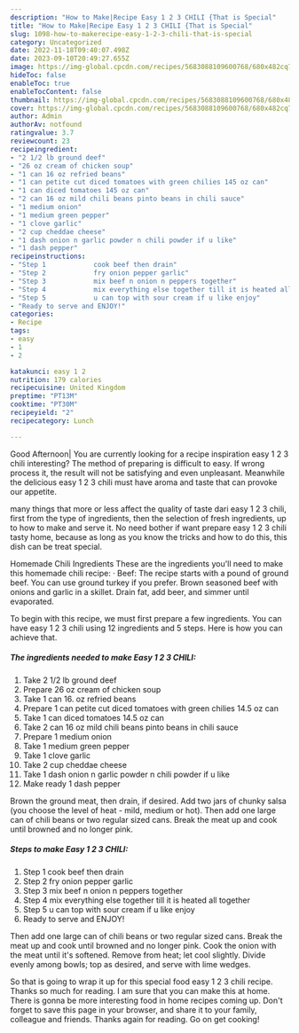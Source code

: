 ```yaml
---
description: "How to Make|Recipe Easy 1 2 3 CHILI {That is Special"
title: "How to Make|Recipe Easy 1 2 3 CHILI {That is Special"
slug: 1098-how-to-makerecipe-easy-1-2-3-chili-that-is-special
category: Uncategorized
date: 2022-11-18T09:40:07.498Z
date: 2023-09-10T20:49:27.655Z
image: https://img-global.cpcdn.com/recipes/5683088109600768/680x482cq70/easy-1-2-3-chili-recipe-main-photo.jpg
hideToc: false
enableToc: true
enableTocContent: false
thumbnail: https://img-global.cpcdn.com/recipes/5683088109600768/680x482cq70/easy-1-2-3-chili-recipe-main-photo.jpg
cover: https://img-global.cpcdn.com/recipes/5683088109600768/680x482cq70/easy-1-2-3-chili-recipe-main-photo.jpg
author: Admin
authorAv: notfound
ratingvalue: 3.7
reviewcount: 23
recipeingredient:
- "2 1/2 lb ground deef"
- "26 oz cream of chicken soup"
- "1 can 16 oz refried beans"
- "1 can petite cut diced tomatoes with green chilies 145 oz can"
- "1 can diced tomatoes 145 oz can"
- "2 can 16 oz mild chili beans pinto beans in chili sauce"
- "1 medium onion"
- "1 medium green pepper"
- "1 clove garlic"
- "2 cup cheddae cheese"
- "1 dash onion n garlic powder n chili powder if u like"
- "1 dash pepper"
recipeinstructions:
- "Step 1            cook beef then drain"
- "Step 2            fry onion pepper garlic"
- "Step 3            mix beef n onion n peppers together"
- "Step 4            mix everything else together till it is heated all together"
- "Step 5            u can top with sour cream if u like enjoy"
- "Ready to serve and ENJOY!"
categories:
- Recipe
tags:
- easy
- 1
- 2

katakunci: easy 1 2 
nutrition: 179 calories
recipecuisine: United Kingdom
preptime: "PT13M"
cooktime: "PT30M"
recipeyield: "2"
recipecategory: Lunch

---
```



Good Afternoon| You are currently looking for a recipe inspiration easy 1 2 3 chili interesting? The method of preparing is difficult to easy. If wrong process it, the result will not be satisfying and even unpleasant. Meanwhile the delicious easy 1 2 3 chili must have aroma and taste that can provoke our appetite.






many things that more or less affect the quality of taste dari easy 1 2 3 chili, first from the type of ingredients, then the selection of fresh ingredients, up to how to make and serve it. No need bother if want prepare easy 1 2 3 chili tasty home, because as long as you know the tricks and how to do this, this dish can be treat  special.


Homemade Chili Ingredients These are the ingredients you&#39;ll need to make this homemade chili recipe: · Beef: The recipe starts with a pound of ground beef. You can use ground turkey if you prefer. Brown seasoned beef with onions and garlic in a skillet. Drain fat, add beer, and simmer until evaporated.


To begin with this recipe, we must first prepare a few ingredients. You can have easy 1 2 3 chili using 12 ingredients and 5 steps. Here is how you can achieve that.

<!--inarticleads1-->

##### The ingredients needed to make Easy 1 2 3 CHILI:

1. Take 2 1/2 lb ground deef
1. Prepare 26 oz cream of chicken soup
1. Take 1 can 16. oz refried beans
1. Prepare 1 can petite cut diced tomatoes with green chilies 14.5 oz can
1. Take 1 can diced tomatoes 14.5 oz can
1. Take 2 can 16 oz mild chili beans pinto beans in chili sauce
1. Prepare 1 medium onion
1. Take 1 medium green pepper
1. Take 1 clove garlic
1. Take 2 cup cheddae cheese
1. Take 1 dash onion n garlic powder n chili powder if u like
1. Make ready 1 dash pepper


Brown the ground meat, then drain, if desired. Add two jars of chunky salsa (you choose the level of heat - mild, medium or hot). Then add one large can of chili beans or two regular sized cans. Break the meat up and cook until browned and no longer pink. 

<!--inarticleads2-->

##### Steps to make Easy 1 2 3 CHILI:

1. Step 1            cook beef then drain
1. Step 2            fry onion pepper garlic
1. Step 3            mix beef n onion n peppers together
1. Step 4            mix everything else together till it is heated all together
1. Step 5            u can top with sour cream if u like enjoy
1. Ready to serve and ENJOY!

Then add one large can of chili beans or two regular sized cans. Break the meat up and cook until browned and no longer pink. Cook the onion with the meat until it&#39;s softened. Remove from heat; let cool slightly. Divide evenly among bowls; top as desired, and serve with lime wedges. 

So that is going to wrap it up for this special food easy 1 2 3 chili recipe. Thanks so much for reading. I am sure that you can make this at home. There is gonna be more interesting food in home recipes coming up. Don't forget to save this page in your browser, and share it to your family, colleague and friends. Thanks again for reading. Go on get cooking!
